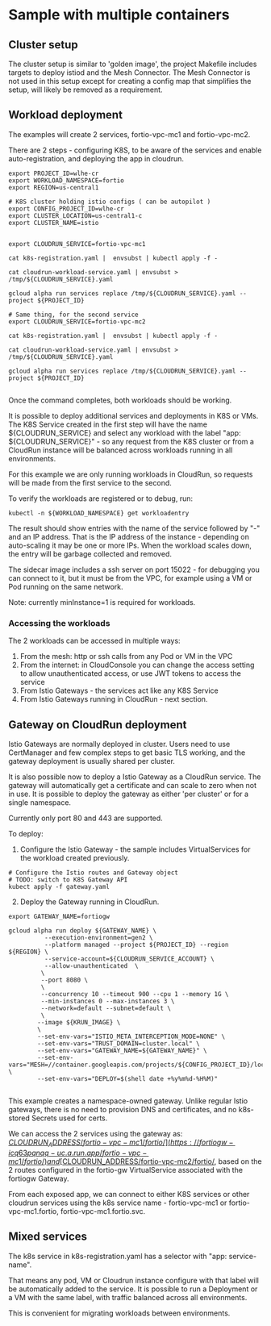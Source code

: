 # Sample with multiple containers


## Cluster setup 

The cluster setup is similar to 'golden image', the project Makefile includes
targets to deploy istiod and the Mesh Connector. The Mesh Connector is not 
used in this setup except for creating a config map that simplifies the setup,
will likely be removed as a requirement.


## Workload deployment 

The examples will create 2 services, fortio-vpc-mc1 and fortio-vpc-mc2.

There are 2 steps - configuring K8S, to be aware of the services and enable
auto-registration, and deploying the app in cloudrun.

```shell
export PROJECT_ID=wlhe-cr
export WORKLOAD_NAMESPACE=fortio
export REGION=us-central1

# K8S cluster holding istio configs ( can be autopilot )
export CONFIG_PROJECT_ID=wlhe-cr
export CLUSTER_LOCATION=us-central1-c
export CLUSTER_NAME=istio


export CLOUDRUN_SERVICE=fortio-vpc-mc1

cat k8s-registration.yaml |  envsubst | kubectl apply -f -

cat cloudrun-workload-service.yaml | envsubst > /tmp/${CLOUDRUN_SERVICE}.yaml

gcloud alpha run services replace /tmp/${CLOUDRUN_SERVICE}.yaml --project ${PROJECT_ID}

# Same thing, for the second service
export CLOUDRUN_SERVICE=fortio-vpc-mc2

cat k8s-registration.yaml |  envsubst | kubectl apply -f -

cat cloudrun-workload-service.yaml | envsubst > /tmp/${CLOUDRUN_SERVICE}.yaml

gcloud alpha run services replace /tmp/${CLOUDRUN_SERVICE}.yaml --project ${PROJECT_ID}


```

Once the command completes, both workloads should be working.

It is possible to deploy additional services and deployments in K8S or VMs.
The K8S Service created in the first step will have the name ${CLOUDRUN_SERVICE}
and select any workload with the label "app: ${CLOUDRUN_SERVICE}" - so any
request from the K8S cluster or from a CloudRun instance will be balanced across
workloads running in all environments. 

For this example we are only running workloads in CloudRun, so requests will be made
from the first service to the second. 

To verify the workloads are registered or to debug, run:

```
kubectl -n ${WORKLOAD_NAMESPACE} get workloadentry

```

The result should show entries with the name of the service followed by "-" and an IP address.
That is the IP address of the instance - depending on auto-scaling it may be one or more IPs.
When the workload scales down, the entry will be garbage collected and removed.

The sidecar image includes a ssh server on port 15022 - for debugging you can 
connect to it, but it must be from the VPC, for example using a VM or Pod running
on the same network.

Note: currently minInstance=1 is required for workloads.

### Accessing the workloads

The 2 workloads can be accessed in multiple ways:

1. From the mesh: http or ssh calls from any Pod or VM in the VPC
2. From the internet: in CloudConsole you can change the access setting to allow 
unauthenticated access, or use JWT tokens to access the service
3. From Istio Gateways - the services act like any K8S Service
4. From Istio Gateways running in CloudRun - next section.

## Gateway on CloudRun deployment

Istio Gateways are normally deployed in cluster. Users need to use CertManager and few 
complex steps to get basic TLS working, and the gateway deployment is usually shared
per cluster.

It is also possible now to deploy a Istio Gateway as a CloudRun service. The gateway
will automatically get a certificate and can scale to zero when not in use. It is possible
to deploy the gateway as either 'per cluster' or for a single namespace. 

Currently only port 80 and 443 are supported.

To deploy:

1. Configure the Istio Gateway - the sample includes VirtualServices for the 
workload created previously.
```
# Configure the Istio routes and Gateway object
# TODO: switch to K8S Gateway API 
kubect apply -f gateway.yaml

```

2. Deploy the Gateway running in CloudRun.
```
export GATEWAY_NAME=fortiogw

gcloud alpha run deploy ${GATEWAY_NAME} \
		  --execution-environment=gen2 \
		  --platform managed --project ${PROJECT_ID} --region ${REGION} \
		  --service-account=${CLOUDRUN_SERVICE_ACCOUNT} \
          --allow-unauthenticated  \
         \
         --port 8080 \
         \
         --concurrency 10 --timeout 900 --cpu 1 --memory 1G \
         --min-instances 0 --max-instances 3 \
         --network=default --subnet=default \
         \
		--image ${KRUN_IMAGE} \
		\
		--set-env-vars="ISTIO_META_INTERCEPTION_MODE=NONE" \
		--set-env-vars="TRUST_DOMAIN=cluster.local" \
		--set-env-vars="GATEWAY_NAME=${GATEWAY_NAME}" \
		--set-env-vars="MESH=//container.googleapis.com/projects/${CONFIG_PROJECT_ID}/locations/${CLUSTER_LOCATION}/clusters/${CLUSTER_NAME}" \
		--set-env-vars="DEPLOY=$(shell date +%y%m%d-%H%M)"


```

This example creates a namespace-owned gateway. Unlike regular Istio
gateways, there is no need to provision DNS and certificates, and no k8s-stored 
Secrets used for certs. 

We can access the 2 services using the gateway as:
[$CLOUDRUN_ADDRESS/fortio-vpc-mc1/fortio/](https://fortiogw-icq63pqnqq-uc.a.run.app/fortio-vpc-mc1/fortio/)
and [$CLOUDRUN_ADDRESS/fortio-vpc-mc2/fortio/](https://fortiogw-icq63pqnqq-uc.a.run.app/fortio-vpc-mc2/fortio/), based on the 
2 routes configured in the fortio-gw VirtualService associated with the fortiogw Gateway.

From each exposed app, we can connect to either K8S services or other 
cloudrun services using the k8s service name - fortio-vpc-mc1 or 
fortio-vpc-mc1.fortio, fortio-vpc-mc1.fortio.svc. 


## Mixed services

The k8s service in k8s-registration.yaml has a selector with "app: service-name".

That means any pod, VM or Cloudrun instance configure with that label will
be automatically added to the service. It is possible to run a Deployment
or a VM with the same label, with traffic balanced across all environments.

This is convenient for migrating workloads between environments. 
